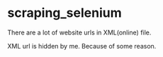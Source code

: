 # scraping_selenium
There are a lot of website urls in XML(online) file.

XML url is hidden by me. Because of some reason.
